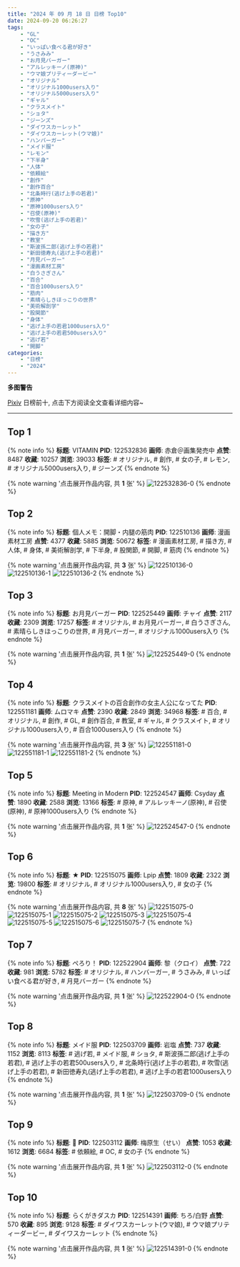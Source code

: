 ```yaml
---
title: "2024 年 09 月 18 日 日榜 Top10"
date: 2024-09-20 06:26:27
tags:
    - "GL"
    - "OC"
    - "いっぱい食べる君が好き"
    - "うさみみ"
    - "お月見バーガー"
    - "アルレッキーノ(原神)"
    - "ウマ娘プリティーダービー"
    - "オリジナル"
    - "オリジナル1000users入り"
    - "オリジナル5000users入り"
    - "ギャル"
    - "クラスメイト"
    - "ショタ"
    - "ジーンズ"
    - "ダイワスカーレット"
    - "ダイワスカーレット(ウマ娘)"
    - "ハンバーガー"
    - "メイド服"
    - "レモン"
    - "下半身"
    - "人体"
    - "依頼絵"
    - "創作"
    - "創作百合"
    - "北条時行(逃げ上手の若君)"
    - "原神"
    - "原神1000users入り"
    - "召使(原神)"
    - "吹雪(逃げ上手の若君)"
    - "女の子"
    - "描き方"
    - "教室"
    - "斯波孫二郎(逃げ上手の若君)"
    - "新田徳寿丸(逃げ上手の若君)"
    - "月見バーガー"
    - "漫画素材工房"
    - "白うさぎさん"
    - "百合"
    - "百合1000users入り"
    - "筋肉"
    - "素晴らしきほっこりの世界"
    - "美術解剖学"
    - "股関節"
    - "身体"
    - "逃げ上手の若君1000users入り"
    - "逃げ上手の若君500users入り"
    - "逃げ若"
    - "開脚"
categories:
    - "日榜"
    - "2024"
---
```


<i class="fa fa-triangle-exclamation"></i>**多图警告**<i class="fa fa-triangle-exclamation"></i>

[Pixiv](https://www.pixiv.net/) 日榜前十, 点击下方阅读全文查看详细内容~

<!-- more -->

---

## Top 1

{% note info %}
**标题**: VITAMIN
**PID**: 122532836 **画师**: 赤倉＠画集発売中
**点赞**: 8487 **收藏**: 10257 **浏览**: 39033
**标签**: # オリジナル, # 創作, # 女の子, # レモン, # オリジナル5000users入り, # ジーンズ
{% endnote %}

{% note warning '点击展开作品内容, 共 **1** 张' %}
![122532836-0](https://i.pixiv.re/img-original/img/2024/09/18/00/00/54/122532836_p0.png)
{% endnote %}

## Top 2

{% note info %}
**标题**: 個人メモ：開脚・内腿の筋肉
**PID**: 122510136 **画师**: 漫画素材工房
**点赞**: 4377 **收藏**: 5885 **浏览**: 50672
**标签**: # 漫画素材工房, # 描き方, # 人体, # 身体, # 美術解剖学, # 下半身, # 股関節, # 開脚, # 筋肉
{% endnote %}

{% note warning '点击展开作品内容, 共 **3** 张' %}
![122510136-0](https://i.pixiv.re/img-original/img/2024/09/17/06/00/09/122510136_p0.jpg)
![122510136-1](https://i.pixiv.re/img-original/img/2024/09/17/06/00/09/122510136_p1.jpg)
![122510136-2](https://i.pixiv.re/img-original/img/2024/09/17/06/00/09/122510136_p2.jpg)
{% endnote %}

## Top 3

{% note info %}
**标题**: お月見バーガー
**PID**: 122525449 **画师**: チャイ
**点赞**: 2117 **收藏**: 2309 **浏览**: 17257
**标签**: # オリジナル, # お月見バーガー, # 白うさぎさん, # 素晴らしきほっこりの世界, # 月見バーガー, # オリジナル1000users入り
{% endnote %}

{% note warning '点击展开作品内容, 共 **1** 张' %}
![122525449-0](https://i.pixiv.re/img-original/img/2024/09/17/20/30/02/122525449_p0.png)
{% endnote %}

## Top 4

{% note info %}
**标题**: クラスメイトの百合創作の女主人公になってた
**PID**: 122551181 **画师**: ムロマキ
**点赞**: 2390 **收藏**: 2849 **浏览**: 34968
**标签**: # 百合, # オリジナル, # 創作, # GL, # 創作百合, # 教室, # ギャル, # クラスメイト, # オリジナル1000users入り, # 百合1000users入り
{% endnote %}

{% note warning '点击展开作品内容, 共 **3** 张' %}
![122551181-0](https://i.pixiv.re/img-original/img/2024/09/18/18/56/45/122551181_p0.jpg)
![122551181-1](https://i.pixiv.re/img-original/img/2024/09/18/18/56/45/122551181_p1.jpg)
![122551181-2](https://i.pixiv.re/img-original/img/2024/09/18/18/56/45/122551181_p2.jpg)
{% endnote %}

## Top 5

{% note info %}
**标题**: Meeting in Modern
**PID**: 122524547 **画师**: Csyday
**点赞**: 1890 **收藏**: 2588 **浏览**: 13166
**标签**: # 原神, # アルレッキーノ(原神), # 召使(原神), # 原神1000users入り
{% endnote %}

{% note warning '点击展开作品内容, 共 **1** 张' %}
![122524547-0](https://i.pixiv.re/img-original/img/2024/09/17/20/00/09/122524547_p0.png)
{% endnote %}

## Top 6

{% note info %}
**标题**: ★
**PID**: 122515075 **画师**: Lpip
**点赞**: 1809 **收藏**: 2322 **浏览**: 19800
**标签**: # オリジナル, # オリジナル1000users入り, # 女の子
{% endnote %}

{% note warning '点击展开作品内容, 共 **8** 张' %}
![122515075-0](https://i.pixiv.re/img-original/img/2024/09/17/12/03/08/122515075_p0.png)
![122515075-1](https://i.pixiv.re/img-original/img/2024/09/17/12/03/08/122515075_p1.png)
![122515075-2](https://i.pixiv.re/img-original/img/2024/09/17/12/03/08/122515075_p2.png)
![122515075-3](https://i.pixiv.re/img-original/img/2024/09/17/12/03/08/122515075_p3.png)
![122515075-4](https://i.pixiv.re/img-original/img/2024/09/17/12/03/08/122515075_p4.png)
![122515075-5](https://i.pixiv.re/img-original/img/2024/09/17/12/03/08/122515075_p5.png)
![122515075-6](https://i.pixiv.re/img-original/img/2024/09/17/12/03/08/122515075_p6.png)
![122515075-7](https://i.pixiv.re/img-original/img/2024/09/17/12/03/08/122515075_p7.png)
{% endnote %}

## Top 7

{% note info %}
**标题**: ぺろり！
**PID**: 122522904 **画师**: 黎（クロイ）
**点赞**: 722 **收藏**: 981 **浏览**: 5782
**标签**: # オリジナル, # ハンバーガー, # うさみみ, # いっぱい食べる君が好き, # 月見バーガー
{% endnote %}

{% note warning '点击展开作品内容, 共 **1** 张' %}
![122522904-0](https://i.pixiv.re/img-original/img/2024/09/17/19/00/18/122522904_p0.jpg)
{% endnote %}

## Top 8

{% note info %}
**标题**: メイド服
**PID**: 122503709 **画师**: 岩塩
**点赞**: 737 **收藏**: 1152 **浏览**: 8113
**标签**: # 逃げ若, # メイド服, # ショタ, # 斯波孫二郎(逃げ上手の若君), # 逃げ上手の若君500users入り, # 北条時行(逃げ上手の若君), # 吹雪(逃げ上手の若君), # 新田徳寿丸(逃げ上手の若君), # 逃げ上手の若君1000users入り
{% endnote %}

{% note warning '点击展开作品内容, 共 **1** 张' %}
![122503709-0](https://i.pixiv.re/img-original/img/2024/09/17/00/08/32/122503709_p0.jpg)
{% endnote %}

## Top 9

{% note info %}
**标题**: 🤍
**PID**: 122503112 **画师**: 梅原生（せい）
**点赞**: 1053 **收藏**: 1612 **浏览**: 6684
**标签**: # 依頼絵, # OC, # 女の子
{% endnote %}

{% note warning '点击展开作品内容, 共 **1** 张' %}
![122503112-0](https://i.pixiv.re/img-original/img/2024/09/17/00/00/11/122503112_p0.png)
{% endnote %}

## Top 10

{% note info %}
**标题**: らくがきダスカ
**PID**: 122514391 **画师**: ちろ/白野
**点赞**: 570 **收藏**: 895 **浏览**: 9128
**标签**: # ダイワスカーレット(ウマ娘), # ウマ娘プリティーダービー, # ダイワスカーレット
{% endnote %}

{% note warning '点击展开作品内容, 共 **1** 张' %}
![122514391-0](https://i.pixiv.re/img-original/img/2024/09/17/11/25/02/122514391_p0.jpg)
{% endnote %}
